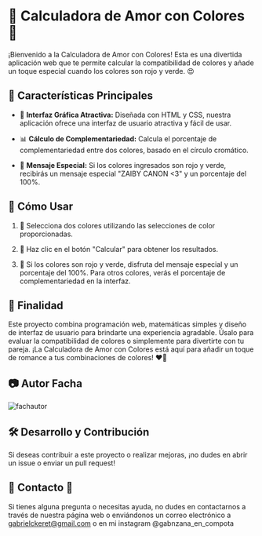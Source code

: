 # 🎨 Calculadora de Amor con Colores 💖

¡Bienvenido a la Calculadora de Amor con Colores! Esta es una divertida aplicación web que te permite calcular la compatibilidad de colores y añade un toque especial cuando los colores son rojo y verde. 😍

## 🌈 Características Principales

- 🎉 **Interfaz Gráfica Atractiva:** Diseñada con HTML y CSS, nuestra aplicación ofrece una interfaz de usuario atractiva y fácil de usar.

- 📊 **Cálculo de Complementariedad:** Calcula el porcentaje de complementariedad entre dos colores, basado en el círculo cromático.

- 💖 **Mensaje Especial:** Si los colores ingresados son rojo y verde, recibirás un mensaje especial "ZAIBY CANON <3" y un porcentaje del 100%.

## 🚀 Cómo Usar

1. 🎨 Selecciona dos colores utilizando las selecciones de color proporcionadas.

2. 🧮 Haz clic en el botón "Calcular" para obtener los resultados.

3. 💑 Si los colores son rojo y verde, disfruta del mensaje especial y un porcentaje del 100%. Para otros colores, verás el porcentaje de complementariedad en la interfaz.

## 🌟 Finalidad

Este proyecto combina programación web, matemáticas simples y diseño de interfaz de usuario para brindarte una experiencia agradable. Úsalo para evaluar la compatibilidad de colores o simplemente para divertirte con tu pareja. ¡La Calculadora de Amor con Colores está aquí para añadir un toque de romance a tus combinaciones de colores! ❤️💚

## 📷 Autor Facha

![fachautor](GabyFoto.jpg)

## 🛠️ Desarrollo y Contribución

Si deseas contribuir a este proyecto o realizar mejoras, ¡no dudes en abrir un issue o enviar un pull request!

## 📧 Contacto 📧

Si tienes alguna pregunta o necesitas ayuda, no dudes en contactarnos a través de nuestra página web o enviándonos un correo electrónico a gabrielckeret@gmail.com o en mi instagram @gabnzana_en_compota
